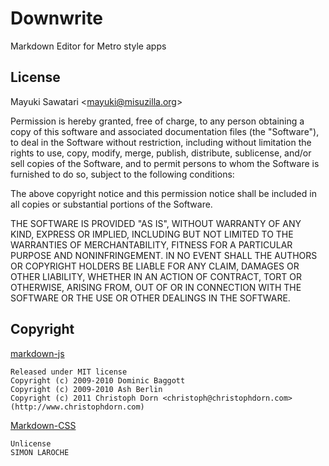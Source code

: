 Downwrite
=========

Markdown Editor for Metro style apps

License
--------
Mayuki Sawatari <<mayuki@misuzilla.org>>

Permission is hereby granted, free of charge, to any person obtaining a copy of this software and associated documentation files (the "Software"), to deal in the Software without restriction, including without limitation the rights to use, copy, modify, merge, publish, distribute, sublicense, and/or sell copies of the Software, and to permit persons to whom the Software is furnished to do so, subject to the following conditions:

The above copyright notice and this permission notice shall be included in all copies or substantial portions of the Software.

THE SOFTWARE IS PROVIDED "AS IS", WITHOUT WARRANTY OF ANY KIND, EXPRESS OR IMPLIED, INCLUDING BUT NOT LIMITED TO THE WARRANTIES OF MERCHANTABILITY, FITNESS FOR A PARTICULAR PURPOSE AND NONINFRINGEMENT. IN NO EVENT SHALL THE AUTHORS OR COPYRIGHT HOLDERS BE LIABLE FOR ANY CLAIM, DAMAGES OR OTHER LIABILITY, WHETHER IN AN ACTION OF CONTRACT, TORT OR OTHERWISE, ARISING FROM, OUT OF OR IN CONNECTION WITH THE SOFTWARE OR THE USE OR OTHER DEALINGS IN THE SOFTWARE.

Copyright
-----------

[markdown-js](https://github.com/evilstreak/markdown-js/)

    Released under MIT license
    Copyright (c) 2009-2010 Dominic Baggott
    Copyright (c) 2009-2010 Ash Berlin
    Copyright (c) 2011 Christoph Dorn <christoph@christophdorn.com> (http://www.christophdorn.com)

[Markdown-CSS](https://github.com/clownfart/Markdown-CSS)

    Unlicense
    SIMON LAROCHE